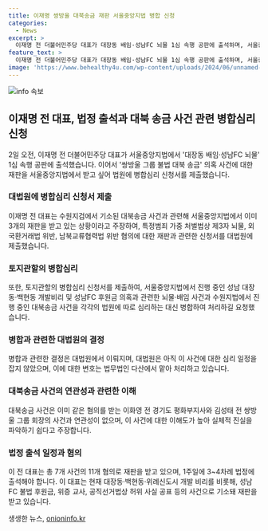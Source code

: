 ```yaml
---
title: 이재명 쌍방울 대북송금 재판 서울중앙지법 병합 신청
categories:
  - News
excerpt: >
  이재명 전 더불어민주당 대표가 대장동 배임·성남FC 뇌물 1심 속행 공판에 출석하며, 서울중앙지법에서의 대북송금 의혹 재판을 요청하고 있는 상황입니다. 이와 관련해 대법원에 토지관할의 병합심리를 신청하고 검찰의 반대 의견을 대비하고 있으며, 현재 7개 사건에서 11개 혐의로 재판을 받고 있습니다. 요청한 병합 여부에 따라 서울중앙지법과 수원지법을 오가야 할 가능성이 있습니다.
feature_text: >
  이재명 전 더불어민주당 대표가 대장동 배임·성남FC 뇌물 1심 속행 공판에 출석하며, 서울중앙지법에서의 대북송금 의혹 재판을 요청하고 있는 상황입니다. 이와 관련해 대법원에 토지관할의 병합심리를 신청하고 검찰의 반대 의견을 대비하고 있으며, 현재 7개 사건에서 11개 혐의로 재판을 받고 있습니다. 요청한 병합 여부에 따라 서울중앙지법과 수원지법을 오가야 할 가능성이 있습니다.
image: 'https://www.behealthy4u.com/wp-content/uploads/2024/06/unnamed-file.png'
---
```


<p><img src="https://www.behealthy4u.com/wp-content/uploads/2024/06/unnamed-file.png" alt="info 속보" /></p>

<h2 data-ke-size="size26">이재명 전 대표, 법정 출석과 대북 송금 사건 관련 병합심리 신청</h2>

<p data-ke-size="size16">2일 오전, 이재명 전 더불어민주당 대표가 서울중앙지법에서 '대장동 배임·성남FC 뇌물' 1심 속행 공판에 출석했습니다. 이어서 '쌍방울 그룹 불법 대북 송금' 의혹 사건에 대한 재판을 서울중앙지법에서 받고 싶어 법원에 병합심리 신청서를 제출했습니다.</p>

<h3><b>대법원에 병합심리 신청서 제출</b></h3>

<p data-ke-size="size16">이재명 전 대표는 수원지검에서 기소된 대북송금 사건과 관련해 서울중앙지법에서 이미 3개의 재판을 받고 있는 상황이라고 주장하여, 특정범죄 가중 처벌법상 제3자 뇌물, 외국환거래법 위반, 남북교류협력법 위반 혐의에 대한 재판과 관련한 신청서를 대법원에 제출했습니다.</p>

<h3><b>토지관할의 병합심리</b></h3>

<p data-ke-size="size16">또한, 토지관할의 병합심리 신청서를 제출하여, 서울중앙지법에서 진행 중인 성남 대장동·백현동 개발비리 및 성남FC 후원금 의혹과 관련한 뇌물·배임 사건과 수원지법에서 진행 중인 대북송금 사건을 각각의 법원에 따로 심리하는 대신 병합하여 처리하길 요청했습니다.</p>

<h3><b>병합과 관련한 대법원의 결정</b></h3>

<p data-ke-size="size16">병합과 관련한 결정은 대법원에서 이뤄지며, 대법원은 아직 이 사건에 대한 심리 일정을 잡지 않았으며, 이에 대한 변호는 법무법인 다산에서 맡아 처리하고 있습니다.</p>

<h3><b>대북송금 사건의 연관성과 관련한 이해</b></h3>

<p data-ke-size="size16">대북송금 사건은 이미 같은 혐의를 받는 이화영 전 경기도 평화부지사와 김성태 전 쌍방울 그룹 회장의 사건과 연관성이 없으며, 이 사건에 대한 이해도가 높아 실체적 진실을 파악하기 쉽다고 주장합니다.</p>

<h3><b>법정 출석 일정과 혐의</b></h3>

<p data-ke-size="size16">이 전 대표는 총 7개 사건의 11개 혐의로 재판을 받고 있으며, 1주일에 3~4차례 법정에 출석해야 합니다. 이 대표는 현재 대장동·백현동·위례신도시 개발 비리를 비롯해, 성남FC 불법 후원금, 위증 교사, 공직선거법상 허위 사실 공표 등의 사건으로 기소돼 재판을 받고 있습니다.</p>
생생한 뉴스, <a href="https://onioninfo.kr" rel="dofollow">onioninfo.kr</a>


